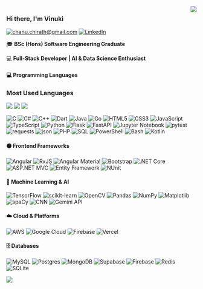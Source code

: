 <img align="right" src="https://github-readme-streak-stats.herokuapp.com/?user=vinukkii&theme=dark&hide_border=false">


### Hi there, I'm Vinuki

[![chanu.chirath@gmail.com](https://img.shields.io/static/v1?label=Gmail&message=%20&color=EA4335&logo=gmail&logoColor=white)](mailto:vinuki.thomasz@gmail.com)
[![LinkedIn](https://img.shields.io/static/v1?label=LinkedIn&message=%20&color=0A66C2&logo=linkedin&logoColor=white)](https://www.linkedin.com/in/vinuki-thomasz-8199b1225/)

🎓 **BSc (Hons) Software Engineering Graduate**

💻 **Full-Stack Developer | AI & Data Science Enthusiast**

<!-- <br>
<img align="right" src="https://github-readme-stats.vercel.app/api/top-langs/?username=vinukkii&theme=dark&hide_border=false&include_all_commits=false&count_private=true&layout=compact"> -->

#### 💻 Programming Languages
### Most Used Languages

<img src="https://img.shields.io/badge/Angular-50%25-red?style=for-the-badge&logo=angular&logoColor=white"> <img src="https://img.shields.io/badge/.NET-30%25-blue?style=for-the-badge&logo=dotnet&logoColor=white"> <img src="https://img.shields.io/badge/Java-20%25-orange?style=for-the-badge&logo=java&logoColor=white">


![C](https://img.shields.io/badge/c-%2300599C.svg?style=flat&logo=c&logoColor=white)
![C#](https://img.shields.io/badge/c%23-%23239120.svg?style=flat&logo=csharp&logoColor=white)
![C++](https://img.shields.io/badge/c++-%2300599C.svg?style=flat&logo=c%2B%2B&logoColor=white)
![Dart](https://img.shields.io/badge/dart-%230175C2.svg?style=flat&logo=dart&logoColor=white)
![Java](https://img.shields.io/badge/java-%23ED8B00.svg?style=flat&logo=java&logoColor=white)
![Go](https://img.shields.io/badge/go-%2300ADD8.svg?style=flat&logo=go&logoColor=white)
![HTML5](https://img.shields.io/badge/html5-%23E34F26.svg?style=flat&logo=html5&logoColor=white)
![CSS3](https://img.shields.io/badge/css3-%231572B6.svg?style=flat&logo=css3&logoColor=white)
![JavaScript](https://img.shields.io/badge/javascript-%23323330.svg?style=flat&logo=javascript&logoColor=%23F7DF1E)
![TypeScript](https://img.shields.io/badge/typescript-%23007ACC.svg?style=flat&logo=typescript&logoColor=white)
![Python](https://img.shields.io/badge/python-3670A0?style=flat&logo=python&logoColor=ffdd54)
![Flask](https://img.shields.io/badge/flask-%23000000.svg?style=flat&logo=flask&logoColor=white)
![FastAPI](https://img.shields.io/badge/FastAPI-009688?style=flat&logo=fastapi&logoColor=white)
![Jupyter Notebook](https://img.shields.io/badge/Jupyter%20Notebook-F37626.svg?style=flat&logo=jupyter&logoColor=white)
![pytest](https://img.shields.io/badge/pytest-0A9EDC?style=flat&logo=pytest&logoColor=white)
![requests](https://img.shields.io/badge/requests-2B2D2E?style=flat&logo=python&logoColor=white)
![json](https://img.shields.io/badge/json-000000?style=flat&logo=json&logoColor=white)
![PHP](https://img.shields.io/badge/php-%23777BB4.svg?style=flat&logo=php&logoColor=white)
![SQL](https://img.shields.io/badge/SQL-%23007ACC.svg?style=flat&logo=postgresql&logoColor=white)
![PowerShell](https://img.shields.io/badge/PowerShell-%235391FE.svg?style=flat&logo=powershell&logoColor=white)
![Bash](https://img.shields.io/badge/bash-%2304A5E5.svg?style=flat&logo=gnu-bash&logoColor=white)
![Kotlin](https://img.shields.io/badge/kotlin-%23F18E33.svg?style=flat&logo=kotlin&logoColor=white)


#### 🟠 Frontend Frameworks

![Angular](https://img.shields.io/badge/angular-%23DD0031.svg?style=flat&logo=angular&logoColor=white)
![RxJS](https://img.shields.io/badge/rxjs-B7178C?style=flat&logo=reactivex&logoColor=white)
![Angular Material](https://img.shields.io/badge/angular%20material-%230081CB.svg?style=flat&logo=angular&logoColor=white)
![Bootstrap](https://img.shields.io/badge/bootstrap-%23563D7C.svg?style=flat&logo=bootstrap&logoColor=white)
![.NET Core](https://img.shields.io/badge/.NET%20Core-512BD4?style=flat&logo=dotnet&logoColor=white)
![ASP.NET MVC](https://img.shields.io/badge/ASP.NET%20MVC-5C2D91?style=flat&logo=dotnet&logoColor=white)
![Entity Framework](https://img.shields.io/badge/Entity%20Framework-68217A?style=flat&logo=dotnet&logoColor=white)
![NUnit](https://img.shields.io/badge/NUnit-512BD4?style=flat&logo=.net&logoColor=white)


#### 🧠 Machine Learning & AI
![TensorFlow](https://img.shields.io/badge/TensorFlow-FF6F00?style=flat&logo=tensorflow&logoColor=white)
![scikit-learn](https://img.shields.io/badge/scikit--learn-F7931E?style=flat&logo=scikit-learn&logoColor=white)
![OpenCV](https://img.shields.io/badge/OpenCV-5C3EE8?style=flat&logo=opencv&logoColor=white)
![Pandas](https://img.shields.io/badge/pandas-150458?style=flat&logo=pandas&logoColor=white)
![NumPy](https://img.shields.io/badge/numpy-013243?style=flat&logo=numpy&logoColor=white)
![Matplotlib](https://img.shields.io/badge/Matplotlib-11557C?style=flat&logo=plotly&logoColor=white)
![spaCy](https://img.shields.io/badge/spaCy-09A3D5?style=flat&logo=python&logoColor=white)
![CNN](https://img.shields.io/badge/CNN-%23007ACC.svg?style=flat&logo=ai&logoColor=white)
![Gemini API](https://img.shields.io/badge/Gemini%20API-4285F4?style=flat&logo=google&logoColor=white)

#### ☁️ Cloud & Platforms
![AWS](https://img.shields.io/badge/AWS-%23FF9900.svg?style=flat&logo=amazon-aws&logoColor=white)
![Google Cloud](https://img.shields.io/badge/GoogleCloud-%234285F4.svg?style=flat&logo=google-cloud&logoColor=white)
![Firebase](https://img.shields.io/badge/firebase-%23039BE5.svg?style=flat&logo=firebase)
![Vercel](https://img.shields.io/badge/vercel-%23000000.svg?style=flat&logo=vercel&logoColor=white)

#### 🗄 Databases
![MySQL](https://img.shields.io/badge/mysql-%2300000f.svg?style=flat&logo=mysql&logoColor=white)
![Postgres](https://img.shields.io/badge/postgres-%23316192.svg?style=flat&logo=postgresql&logoColor=white)
![MongoDB](https://img.shields.io/badge/MongoDB-%234ea94b.svg?style=flat&logo=mongodb&logoColor=white)
![Supabase](https://img.shields.io/badge/Supabase-3ECF8E?style=flat&logo=supabase&logoColor=white)
![Firebase](https://img.shields.io/badge/Firebase-039BE5?style=flat&logo=Firebase&logoColor=white)
![Redis](https://img.shields.io/badge/Redis-DC382D?style=flat&logo=redis&logoColor=white)
![SQLite](https://img.shields.io/badge/SQLite-07405E?style=flat&logo=sqlite&logoColor=white)



[![](https://visitcount.itsvg.in/api?id=vinukkii&icon=3&color=12)](https://visitcount.itsvg.in)
